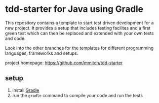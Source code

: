 tdd-starter for Java using Gradle
=================================

This repository contains a template to start test driven development
for a new project.  It provides a setup that includes testing
facilites and a first green test which can then be replaced and
extended with your own tests and code.

Look into the other branches for the templates for different
programming languages, frameworks and setups.

project homepage: https://github.com/mmitch/tdd-starter

setup
-----

1. install [Gradle](https://gradle.org/gradle-download)
2. run the ``gradle`` command to compile your code and run the tests

